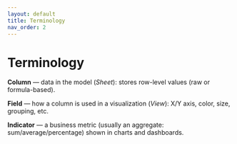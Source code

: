 ```yaml
---
layout: default
title: Terminology
nav_order: 2
---
```


# Terminology

**Column** — data in the model (*Sheet*): stores row-level values (raw or formula-based).

**Field** — how a column is used in a visualization (*View*): X/Y axis, color, size, grouping, etc.

**Indicator** — a business metric (usually an aggregate: sum/average/percentage) shown in charts and dashboards.